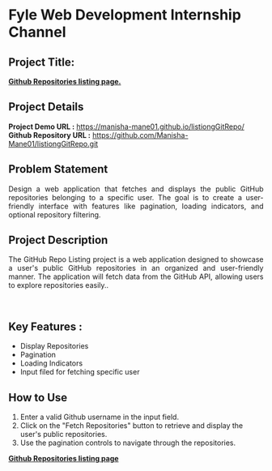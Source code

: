 <h1>Fyle Web Development Internship Channel</h1>
<h2>Project Title:</h2><b><a href="https://manisha-mane01.github.io/listiongGitRepo/"> Github Repositories listing page.</b></a>
<br>
<h2>Project Details</h2>
<b>Project Demo URL :</b> <a href="https://manisha-mane01.github.io/listiongGitRepo/">https://manisha-mane01.github.io/listiongGitRepo/ </a><br>
<b>Github Repository URL :</b> <a href="https://github.com/Manisha-Mane01/listiongGitRepo.git">https://github.com/Manisha-Mane01/listiongGitRepo.git</a> <br>

<h2>Problem Statement</h2>
<p align="justify">Design a web application that fetches and displays the public GitHub repositories belonging to a specific user. The goal is to create a user-friendly interface with features like pagination, loading indicators, and optional repository filtering.</p>
<h2>Project Description</h2>
<p align="justify">The GitHub Repo Listing project is a web application designed to showcase a user's public GitHub repositories in an organized and user-friendly manner. The application will fetch data from the GitHub API, allowing users to explore repositories easily..</p><br>
<h2>Key Features :</h2>
<ul>
    <li>Display Repositories</li>
    <li>Pagination</li>
    <li>Loading Indicators</li>
    <li>Input filed for fetching specific user</li>
</ul>
<h2>How to Use</h2>
    <ol>
        <li>Enter a valid Github username in the input field.</li>
        <li>Click on the "Fetch Repositories" button to retrieve and display the user's public repositories.</li>
        <li>Use the pagination controls to navigate through the repositories.</li>
    </ol>
<b><a href="https://manisha-mane01.github.io/listiongGitRepo/">Github Repositories listing page</b></a>